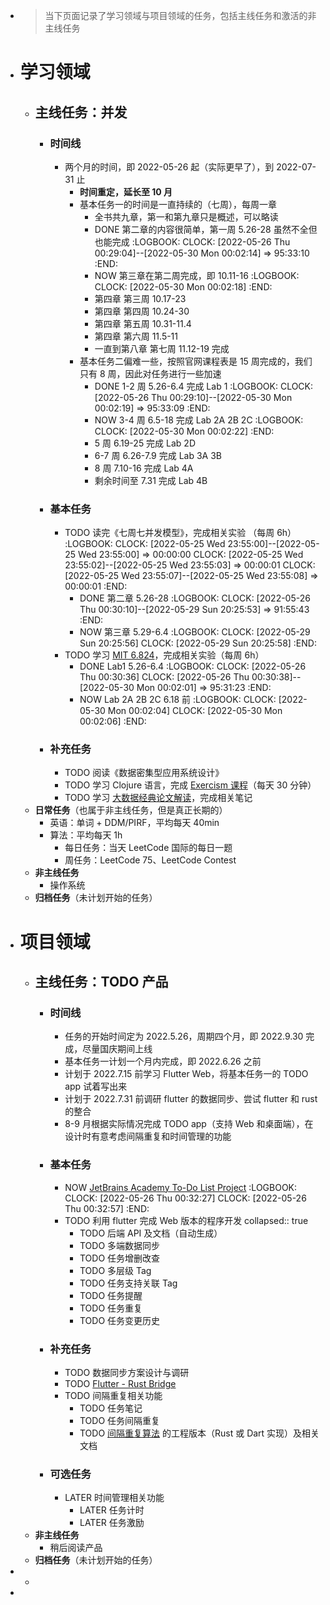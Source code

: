 - > 当下页面记录了学习领域与项目领域的任务，包括主线任务和激活的非主线任务
- # 学习领域
	- ## 主线任务：并发
		- ### 时间线
			- 两个月的时间，即 2022-05-26 起（实际更早了），到 2022-07-31 止
				- **时间重定，延长至 10 月**
				- 基本任务一的时间是一直持续的（七周），每周一章
					- 全书共九章，第一和第九章只是概述，可以略读
					- DONE 第二章的内容很简单，第一周 5.26-28 虽然不全但也能完成
					  :LOGBOOK:
					  CLOCK: [2022-05-26 Thu 00:29:04]--[2022-05-30 Mon 00:02:14] =>  95:33:10
					  :END:
					- NOW 第三章在第二周完成，即 10.11-16
					  :LOGBOOK:
					  CLOCK: [2022-05-30 Mon 00:02:18]
					  :END:
					- 第四章 第三周 10.17-23
					- 第四章 第四周 10.24-30
					- 第四章 第五周 10.31-11.4
					- 第四章 第六周 11.5-11
					- 一直到第八章 第七周 11.12-19 完成
				- 基本任务二偏难一些，按照官网课程表是 15 周完成的，我们只有 8 周，因此对任务进行一些加速
					- DONE 1-2 周 5.26-6.4 完成  Lab 1
					  :LOGBOOK:
					  CLOCK: [2022-05-26 Thu 00:29:10]--[2022-05-30 Mon 00:02:19] =>  95:33:09
					  :END:
					- NOW 3-4 周 6.5-18 完成 Lab 2A 2B 2C
					  :LOGBOOK:
					  CLOCK: [2022-05-30 Mon 00:02:22]
					  :END:
					- 5 周 6.19-25 完成 Lab 2D
					- 6-7 周 6.26-7.9 完成 Lab 3A 3B
					- 8 周 7.10-16 完成 Lab 4A
					- 剩余时间至 7.31 完成 Lab 4B
		- ### 基本任务
			- TODO 读完《七周七并发模型》，完成相关实验 （每周 6h）
			  :LOGBOOK:
			  CLOCK: [2022-05-25 Wed 23:55:00]--[2022-05-25 Wed 23:55:00] =>  00:00:00
			  CLOCK: [2022-05-25 Wed 23:55:02]--[2022-05-25 Wed 23:55:03] =>  00:00:01
			  CLOCK: [2022-05-25 Wed 23:55:07]--[2022-05-25 Wed 23:55:08] =>  00:00:01
			  :END:
				- DONE 第二章 5.26-28
				  :LOGBOOK:
				  CLOCK: [2022-05-26 Thu 00:30:10]--[2022-05-29 Sun 20:25:53] =>  91:55:43
				  :END:
				- NOW 第三章 5.29-6.4
				  :LOGBOOK:
				  CLOCK: [2022-05-29 Sun 20:25:56]
				  CLOCK: [2022-05-29 Sun 20:25:58]
				  :END:
			- TODO 学习 [MIT 6.824](https://pdos.csail.mit.edu/6.824/)，完成相关实验（每周 6h）
				- DONE Lab1 5.26-6.4
				  :LOGBOOK:
				  CLOCK: [2022-05-26 Thu 00:30:36]
				  CLOCK: [2022-05-26 Thu 00:30:38]--[2022-05-30 Mon 00:02:01] =>  95:31:23
				  :END:
				- NOW  Lab 2A 2B 2C 6.18 前
				  :LOGBOOK:
				  CLOCK: [2022-05-30 Mon 00:02:04]
				  CLOCK: [2022-05-30 Mon 00:02:06]
				  :END:
		- ### 补充任务
			- TODO 阅读《数据密集型应用系统设计》
			- TODO 学习 Clojure 语言，完成 [Exercism 课程](https://exercism.org/tracks/clojure/concepts)（每天 30 分钟）
			- TODO 学习 [大数据经典论文解读](https://time.geekbang.org/column/intro/100091101)，完成相关笔记
	- **日常任务**（也属于非主线任务，但是真正长期的）
		- 英语：单词 + DDM/PIRF，平均每天 40min
		- 算法：平均每天 1h
			- 每日任务：当天 LeetCode 国际的每日一题
			- 周任务：LeetCode 75、LeetCode Contest
	- **非主线任务**
		- 操作系统
	- **归档任务**（未计划开始的任务）
- # 项目领域
	- ## 主线任务：TODO 产品
		- ### 时间线
			- 任务的开始时间定为 2022.5.26，周期四个月，即 2022.9.30 完成，尽量国庆期间上线
			- 基本任务一计划一个月内完成，即 2022.6.26 之前
			- 计划于 2022.7.15 前学习 Flutter Web，将基本任务一的 TODO app 试着写出来
			- 计划于 2022.7.31 前调研 flutter 的数据同步、尝试 flutter 和 rust 的整合
			- 8-9 月根据实际情况完成 TODO app（支持 Web 和桌面端），在设计时有意考虑间隔重复和时间管理的功能
		- ### 基本任务
			- NOW [JetBrains Academy To-Do List Project](https://hyperskill.org/projects/183?track=5)
			  :LOGBOOK:
			  CLOCK: [2022-05-26 Thu 00:32:27]
			  CLOCK: [2022-05-26 Thu 00:32:57]
			  :END:
			- TODO 利用 flutter 完成 Web 版本的程序开发
			  collapsed:: true
				- TODO 后端 API 及文档（自动生成）
				- TODO 多端数据同步
				- TODO 任务增删改查
				- TODO 多层级 Tag
				- TODO 任务支持关联 Tag
				- TODO 任务提醒
				- TODO 任务重复
				- TODO 任务变更历史
		- ### 补充任务
			- TODO 数据同步方案设计与调研
			- TODO [Flutter - Rust Bridge](https://github.com/fzyzcjy/flutter_rust_bridge)
			- TODO 间隔重复相关功能
				- TODO 任务笔记
				- TODO 任务间隔重复
				- TODO [间隔重复算法](https://github.com/open-spaced-repetition/free-spaced-repetition-scheduler) 的工程版本（Rust 或 Dart 实现）及相关文档
		- ### 可选任务
			- LATER 时间管理相关功能
				- LATER 任务计时
				- LATER 任务激励
	- **非主线任务**
		- 稍后阅读产品
	- **归档任务**（未计划开始的任务）
-
	-
-